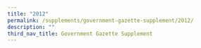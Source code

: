 ```yaml
---
title: "2012"
permalink: /supplements/government-gazette-supplement/2012/
description: ""
third_nav_title: Government Gazette Supplement
---
```

